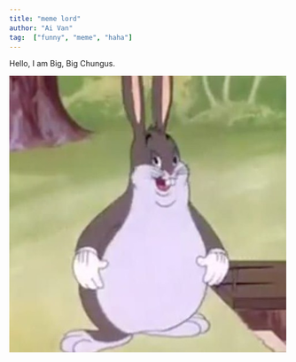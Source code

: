 ```yaml
---
title: "meme lord"
author: "Ai Van"
tag:  ["funny", "meme", "haha"]
---
```

Hello, I am Big, Big Chungus. 


![Big Chungus will eat you](/assets/artworks-000464637486-nma9lz-t500x500.jpg)


